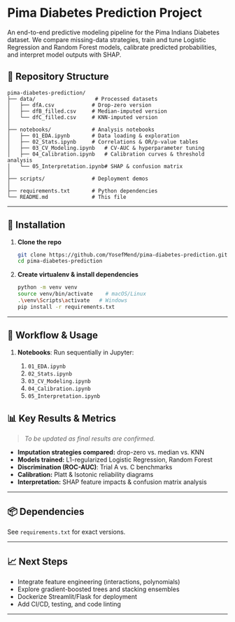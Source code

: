 # Pima Diabetes Prediction Project

An end-to-end predictive modeling pipeline for the Pima Indians Diabetes dataset. We compare missing-data strategies, train and tune Logistic Regression and Random Forest models, calibrate predicted probabilities, and interpret model outputs with SHAP.

## 📁 Repository Structure

```
pima-diabetes-prediction/
├── data/                   # Processed datasets
│   ├── dfA.csv            # Drop-zero version
│   ├── dfB_filled.csv     # Median-imputed version
│   └── dfC_filled.csv     # KNN-imputed version
│
├── notebooks/             # Analysis notebooks
│   ├── 01_EDA.ipynb       # Data loading & exploration
│   ├── 02_Stats.ipynb     # Correlations & OR/p-value tables
│   ├── 03_CV_Modeling.ipynb   # CV-AUC & hyperparameter tuning
│   ├── 04_Calibration.ipynb   # Calibration curves & threshold analysis
│   └── 05_Interpretation.ipynb# SHAP & confusion matrix
│
├── scripts/               # Deployment demos
│
├── requirements.txt       # Python dependencies
└── README.md              # This file
```

---

## 🚀 Installation

1. **Clone the repo**

   ```bash
   git clone https://github.com/YosefMend/pima-diabetes-prediction.git
   cd pima-diabetes-prediction
   ```
2. **Create virtualenv & install dependencies**

   ```bash
   python -m venv venv
   source venv/bin/activate    # macOS/Linux
   .\venv\Scripts\activate   # Windows
   pip install -r requirements.txt
   ```

---

## 📖 Workflow & Usage

1. **Notebooks**: Run sequentially in Jupyter:

   1. `01_EDA.ipynb`
   2. `02_Stats.ipynb`
   3. `03_CV_Modeling.ipynb`
   4. `04_Calibration.ipynb`
   5. `05_Interpretation.ipynb`

## 📊 Key Results & Metrics

> *To be updated as final results are confirmed.*

* **Imputation strategies compared:** drop-zero vs. median vs. KNN
* **Models trained:** L1-regularized Logistic Regression, Random Forest
* **Discrimination (ROC-AUC)**: Trial A vs. C benchmarks
* **Calibration:** Platt & Isotonic reliability diagrams
* **Interpretation:** SHAP feature impacts & confusion matrix analysis

---

## 📦 Dependencies

See `requirements.txt` for exact versions.

---

## 📈 Next Steps

* Integrate feature engineering (interactions, polynomials)
* Explore gradient-boosted trees and stacking ensembles
* Dockerize Streamlit/Flask for deployment
* Add CI/CD, testing, and code linting

---
